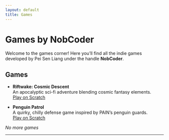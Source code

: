 ```yaml
---
layout: default
title: Games
---
```


# Games by NobCoder

Welcome to the games corner! Here you’ll find all the indie games developed by Pei Sen Liang under the handle **NobCoder**.

## Games

- **Riftwake: Cosmic Descent**  
  An apocalyptic sci-fi adventure blending cosmic fantasy elements.  
  [Play on Scratch](https://scratch.mit.edu/projects/yourprojectlink)

- **Penguin Patrol**  
  A quirky, chilly defense game inspired by PAIN’s penguin guards.  
  [Play on Scratch](https://scratch.mit.edu/projects/yourprojectlink)

*No more games*

---
